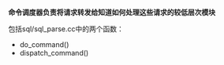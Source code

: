 **命令调度器负责将请求转发给知道如何处理这些请求的较低层次模块**

包括sql/sql_parse.cc中的两个函数：
+ do_command()
+ dispatch_command()


